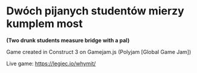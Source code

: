 # Dwóch pijanych studentów mierzy kumplem most
**(Two drunk students measure bridge with a pal)**

Game created in Construct 3 on Gamejam.js (Polyjam [Global Game Jam])

Live game:
https://legiec.io/whymit/

